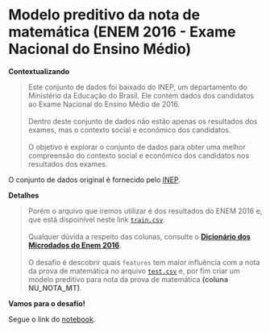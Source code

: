# Modelo preditivo da nota de matemática (ENEM 2016 - Exame Nacional do Ensino Médio)

**Contextualizando**

> Este conjunto de dados foi baixado do INEP, um departamento do Ministério da Educação do Brasil. Ele contém dados dos candidatos ao Exame Nacional do Ensino Médio de 2016.
<br><br>
Dentro deste conjunto de dados não estão apenas os resultados dos exames, mas o contexto social e econômico dos candidatos.
<br><br>
O objetivo é explorar o conjunto de dados para obter uma melhor compreensão do contexto social e econômico dos candidatos nos resultados dos exames.

O conjunto de dados original é fornecido pelo [INEP](http://portal.inep.gov.br/microdados).

**Detalhes**

> Porém o arquivo que iremos utilizar é dos resultados do ENEM 2016 e, que está dispoinível neste link [`train.csv`](https://github.com/FGalvao77/Previsao-da-nota-de-matematica-do-Enem-2016/blob/main/datasets/train.csv).
<br><br>Qualquer dúvida a respeito das colunas, consulte o [**Dicionário dos Microdados do Enem 2016**](https://s3-us-west-1.amazonaws.com/acceleration-assets-highway/data-science/dicionario-de-dados.zip).
<br><br>O desafio é descobrir quais `features` tem maior influência com a nota da prova de matemática no arquivo [`test.csv`](https://github.com/FGalvao77/Previsao-da-nota-de-matematica-do-Enem-2016/blob/main/datasets/test.csv) e, por fim criar um modelo preditivo para nota da prova de matemática **(coluna NU_NOTA_MT)**.

**Vamos para o desafio!**

Segue o link do [notebook](https://bit.ly/3HtwwEH).
